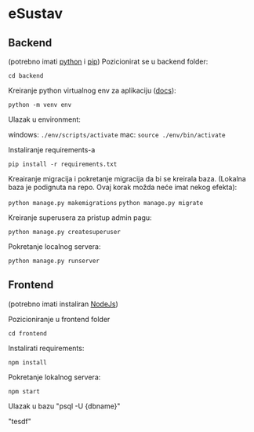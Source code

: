 # eSustav

## Backend

(potrebno imati [python](https://www.python.org/downloads/) i [pip](https://www.geeksforgeeks.org/how-to-install-pip-on-windows/))
Pozicionirat se u backend folder:

`cd backend`

Kreiranje python virtualnog env za aplikaciju ([docs](https://docs.python.org/3/tutorial/venv.html)):

`python -m venv env `

Ulazak u environment:

windows: `./env/scripts/activate`
mac: `source ./env/bin/activate`

Instaliranje requirements-a

`pip install -r requirements.txt`

Kreairanje migracija i pokretanje migracija da bi se kreirala baza. (Lokalna baza je podignuta na repo. Ovaj korak možda neće imat nekog efekta):

`python manage.py makemigrations`
`python manage.py migrate`

Kreiranje superusera za pristup admin pagu:

`python manage.py createsuperuser`

Pokretanje localnog servera:

`python manage.py runserver`

## Frontend 

(potrebno imati instaliran [NodeJs](https://nodejs.org/en/download/current))

Pozicioniranje u frontend folder

`cd frontend`

Instalirati requirements:

`npm install`

Pokretanje lokalnog servera:

`npm start`


Ulazak u bazu "psql -U {dbname}"

"tesdf"